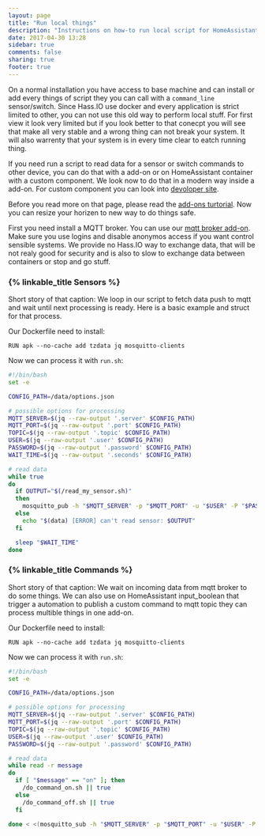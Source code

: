 ```yaml
---
layout: page
title: "Run local things"
description: "Instructions on how-to run local script for HomeAssistant."
date: 2017-04-30 13:28
sidebar: true
comments: false
sharing: true
footer: true
---
```


On a normal installation you have access to base machine and can install or add every things of script they you can call with a `command_line` sensor/switch. Since Hass.IO use docker and every application is strict limited to other, you can not use this old way to perform local stuff. For first view it look very limited but if you look better to that conecpt you will see that make all very stable and a wrong thing can not break your system. It will also warrenty that your system is in every time clear to eatch running thing.

If you need run a script to read data for a sensor or switch commands to other device, you can do that with a add-on or on HomeAssistant container with a custom component. We look now to do that in a modern way inside a add-on. For custom component you can look into [devoloper site][custom-component].

Before you read more on that page, please read the [add-ons turtorial][addons-turtorial]. Now you can resize your horizen to new way to do things safe.

First you need install a MQTT broker. You can use our [mqtt broker add-on][mqtt-addon]. Make sure you use logins and disable anonymos access if you want control sensible systems. We provide no Hass.IO way to exchange data, that will be not realy good for security and is also to slow to exchange data between containers or stop and go stuff.

### {% linkable_title Sensors %}

Short story of that caption: We loop in our script to fetch data push to mqtt and wait until next processing is ready. Here is a basic example and struct for that process.

Our Dockerfile need to install:

```
RUN apk --no-cache add tzdata jq mosquitto-clients
```

Now we can process it with `run.sh`:
```bash
#!/bin/bash
set -e

CONFIG_PATH=/data/options.json

# possible options for processing
MQTT_SERVER=$(jq --raw-output '.server' $CONFIG_PATH)
MQTT_PORT=$(jq --raw-output '.port' $CONFIG_PATH)
TOPIC=$(jq --raw-output '.topic' $CONFIG_PATH)
USER=$(jq --raw-output '.user' $CONFIG_PATH)
PASSWORD=$(jq --raw-output '.password' $CONFIG_PATH)
WAIT_TIME=$(jq --raw-output '.seconds' $CONFIG_PATH)

# read data
while true
do
  if OUTPUT="$(/read_my_sensor.sh)"
  then
    mosquitto_pub -h "$MQTT_SERVER" -p "$MQTT_PORT" -u "$USER" -P "$PASSWORD" -t "$TOPIC" -m "$OUTPUT" || true
  else
    echo "$(data) [ERROR] can't read sensor: $OUTPUT"
  fi

  sleep "$WAIT_TIME"
done

```

### {% linkable_title Commands %}
Short story of that caption: We wait on incoming data from mqtt broker to do some things. We can also use on HomeAssistant input_boolean that trigger a automation to publish a custom command to mqtt topic they can process multible things in one add-on.

Our Dockerfile need to install:

```
RUN apk --no-cache add tzdata jq mosquitto-clients
```

Now we can process it with `run.sh`:
```bash
#!/bin/bash
set -e

CONFIG_PATH=/data/options.json

# possible options for processing
MQTT_SERVER=$(jq --raw-output '.server' $CONFIG_PATH)
MQTT_PORT=$(jq --raw-output '.port' $CONFIG_PATH)
TOPIC=$(jq --raw-output '.topic' $CONFIG_PATH)
USER=$(jq --raw-output '.user' $CONFIG_PATH)
PASSWORD=$(jq --raw-output '.password' $CONFIG_PATH)

# read data
while read -r message
do
  if [ "$message" == "on" ]; then
    /do_command_on.sh || true
  else
    /do_command_off.sh || true
  fi

done < <(mosquitto_sub -h "$MQTT_SERVER" -p "$MQTT_PORT" -u "$USER" -P "$PASSWORD" -t "$TOPIC" -q 1)

```


[mqtt-addon]: /addons/mosquitto/
[custom-component]: /developers/component_loading/
[addons-turtorial]: /hassio/addon_tutorial/

